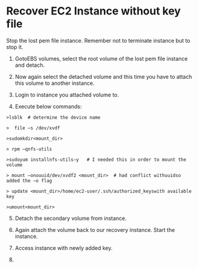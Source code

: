 # Recover EC2 Instance without key file

Stop the lost pem file instance. Remember not to terminate instance but to stop it.

1. GotoEBS volumes, select the root volume of the lost pem file instance and detach.

2. Now again select the detached volume and this time you have to attach this volume to another instance. 

3. Login to instance you attached volume to.

4. Execute below commands:

`>lsblk  # determine the device name`

`>  file –s /dev/xvdf`

`>sudomkdir<mount_dir>`

`> rpm –qnfs-utils`

`>sudoyum installnfs-utils–y   # I needed this in order to mount the volume`

`> mount –onouuid/dev/xvdf2 <mount_dir>  # had conflict withuuidso added the –o flag`

`> update <mount_dir>/home/ec2-user/.ssh/authorized_keyswith available key`

`>umount<mount_dir>`

  5. Detach the secondary volume from instance.

  6. Again attach the volume back to our recovery instance. Start the instance. 

  7. Access instance with newly added key.





1. 


